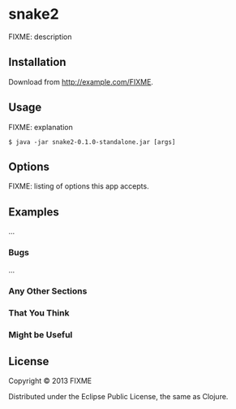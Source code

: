 # snake2

FIXME: description

## Installation

Download from http://example.com/FIXME.

## Usage

FIXME: explanation

    $ java -jar snake2-0.1.0-standalone.jar [args]

## Options

FIXME: listing of options this app accepts.

## Examples

...

### Bugs

...

### Any Other Sections
### That You Think
### Might be Useful

## License

Copyright © 2013 FIXME

Distributed under the Eclipse Public License, the same as Clojure.

